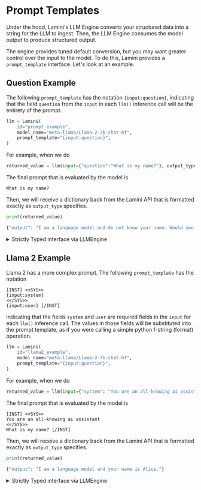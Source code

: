 # Prompt Templates

Under the hood, Lamini's LLM Engine converts your structured data into a string for the LLM to ingest. Then, the LLM Engine consumes the model output to produce structured output.

The engine provides tuned default conversion, but you may want greater control over the input to the model. To do this, Lamini provides a `prompt_template` interface. Let's look at an example.

## Question Example

The following `prompt_template` has the notation `{input:question}`, indicating that the field `question` from the `input` in each `llm()` inference call will be the entirety of the prompt.

```python
llm = Lamini(
    id="prompt_example",
    model_name="meta-llama/Llama-2-7b-chat-hf",
    prompt_template="{input:question}",
)
```
For example, when we do 
```python
returned_value = llm(input={"question":"What is my name?"}, output_type={"output": "str"})
```
The final prompt that is evaluated by the model is
```
What is my name?
```
Then, we will receive a dictionary back from the Lamini API that is formatted exactly as `output_type` specifies.
```python
print(returned_value)

{"output": "I am a language model and do not know your name. Would you like to tell me what it is?"}
```

<details>
  <summary>Strictly Typed interface via LLMEngine</summary>

In this example, we're extending a simple utility class `BasePrompt` which just validates that the `prompt_template` is a string. We can name our class `QAPrompt` and write a template inspired by the Alpaca dataset.

```python
from llama.prompts.prompt import BasePrompt

class QAPrompt(BasePrompt):
    prompt_template = """Below is an instruction that describes a task. Write a response that appropriately completes the request.
### Instruction: {input:question}

### Response:"""
```

`QAPrompt` can now be used with `LLMEngine` by passing the object into the `prompt` field of the class init like so

```python
prompt = QAPrompt()
llm = LLMEngine(
    id="prompt_example",
    model_name="meta-llama/Llama-2-7b-chat-hf",
    prompt_template=prompt.prompt_template,
)
```

### Syntax
In order to form the prompt, our service uses this 'f-string'-esque notation to substitute fields from the input object into the `prompt_template`.

This template
```
Below is an instruction that describes a task. Write a response that appropriately completes the request.
### Instruction: {input:question}

### Response:
```

in conjunction with this `Type`

```python
from llama import Type, Context

class Question(Type):
    question: str = Context("a question")

class Answer(Type):
    answer: str = Context("the response to the question")

ans = llm(Question(question="What are prompts?"), Answer)
```

will produce this "hydrated" prompt.

```
Below is an instruction that describes a task. Write a response that appropriately completes the request.
### Instruction: What are prompts?

### Response:
```

Including more fields is simply a matter of adding `{input:<FIELD_NAME>}` into the `prompt_template` string.

### Training
During training, the custom prompt is also used. **Make sure to use the same `prompt_template` during inference** if you have finetuned a model with a custom prompt.
</details>



## Llama 2 Example

Llama 2 has a more complex prompt.
The following `prompt_template` has the notation 
```
[INST] <<SYS>>
{input:system}
<</SYS>>
{input:user} [/INST]
```
indicating that the fields `system` and `user` are required fields in the `input` for each `llm()` inference call. The values in those fields will be substituted into the prompt template, as if you were calling a simple python f-string (format) operation.

```python
llm = Lamini(
    id="llama2_example",
    model_name="meta-llama/Llama-2-7b-chat-hf",
    prompt_template="{input:question}",
)
```
For example, when we do 
```python
returned_value = llm(input={"system": "You are an all-knowing ai assistant", "user":"What is my name?"}, output_type={"output": "str"})
```
The final prompt that is evaluated by the model is
```
[INST] <<SYS>>
You are an all-knowing ai assistant
<</SYS>>
What is my name? [/INST]
```
Then, we will receive a dictionary back from the Lamini API that is formatted exactly as `output_type` specifies.
```python
print(returned_value)

{"output": "I am a language model and your name is Alice."}
```

<details>
  <summary>Strictly Typed interface via LLMEngine</summary>
Here's an example of the Llama V2 prompt

```python
from llama.prompts.prompt import BasePrompt
from llama import Type, Context


class LlamaV2Input(Type):
    system: str = Context(" ")
    user: str = Context(" ")


class LlamaV2Output(Type):
    output: str = Context(" ")


class LlamaV2Prompt(BasePrompt):
    prompt_template = """[INST] <<SYS>>
{input:system}
<</SYS>>
{input:user} [/INST]"""
```

You can try this out by importing `LlamaV2Prompt` from the python package

```python
from llama.prompts.llama_v2_prompt import LlamaV2Prompt, LlamaV2Input, LlamaV2Output
```
Or, try it out by using the convenience class `LlamaV2Runner` we've provided
```python
from llama.runners.llama_v2_runner import LlamaV2Runner
```
</details>